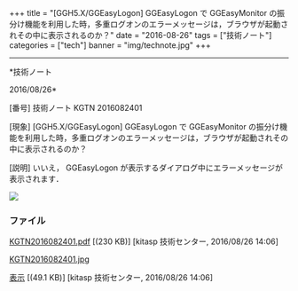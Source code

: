 ﻿+++
title = "[GGH5.X/GGEasyLogon] GGEasyLogon で GGEasyMonitor の振分け機能を利用した時，多重ログオンのエラーメッセージは，ブラウザが起動されその中に表示されるのか？"
date = "2016-08-26"
tags = ["技術ノート"]
categories = ["tech"]
banner = "img/technote.jpg"
+++

-----------------------------------------------------------------------------------------------------------------------------

*技術ノート

2016/08/26*


[番号]
技術ノート KGTN 2016082401

[現象]
[GGH5.X/GGEasyLogon] GGEasyLogon で GGEasyMonitor
の振分け機能を利用した時，多重ログオンのエラーメッセージは，ブラウザが起動されその中に表示されるのか？

[説明]
いいえ， GGEasyLogon
が表示するダイアログ中にエラーメッセージが表示されます．

![](http://techreport.kitasp.net/attachments/download/2986/KGTN2016082401.jpg)


### ファイル

 
 


[KGTN2016082401.pdf](http://techreport.kitasp.net/attachments/download/2985/KGTN2016082401.pdf)
 [(230 KB)] [kitasp 技術センター, 2016/08/26
14:06]

[KGTN2016082401.jpg](http://techreport.kitasp.net/attachments/download/2986/KGTN2016082401.jpg)

[表示](http://techreport.kitasp.net/attachments/2986/KGTN2016082401.jpg "表示")
 [(49.1 KB)] [kitasp 技術センター, 2016/08/26
14:06]


 


 

